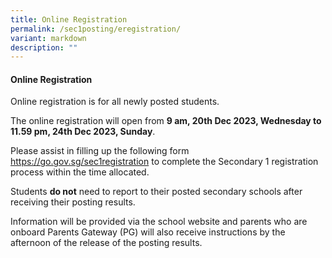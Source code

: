 ```yaml
---
title: Online Registration
permalink: /sec1posting/eregistration/
variant: markdown
description: ""
---
```

#### **Online Registration**

Online registration is for all newly posted students. 

The online registration will open from **9 am, 20th Dec 2023, Wednesday to 11.59 pm, 24th Dec 2023, Sunday**. 




Please assist in filling up the following form <a target="_blank" href="https://go.gov.sg/sec1registration">https://go.gov.sg/sec1registration</a> to complete the Secondary 1 registration process within the time allocated.  

Students **do not** need to report to their posted secondary schools after receiving their posting results. 

Information will be provided via the school website and parents who are onboard Parents Gateway (PG) will also receive instructions by the afternoon of the release of the posting results.
